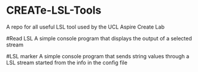 # CREATe-LSL-Tools
 
A repo for all useful LSL tool used by the UCL Aspire Create Lab

#Read LSL
A simple console program that displays the output of a selected stream

#LSL marker
A simple console program that sends string values through a LSL stream started from the info in the config file